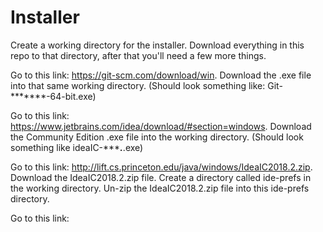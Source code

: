 # Installer
Create a working directory for the installer. Download everything in this repo to that directory, after that you'll need a few more things. 

Go to this link: https://git-scm.com/download/win. Download the .exe file into that same working directory. (Should look something like: Git-*******-64-bit.exe)

Go to this link: https://www.jetbrains.com/idea/download/#section=windows. Download the Community Edition .exe file into the working directory. (Should look something like ideaIC-******.***.exe)

Go to this link: http://lift.cs.princeton.edu/java/windows/IdeaIC2018.2.zip. Download the IdeaIC2018.2.zip file. Create a directory called ide-prefs in the working directory. Un-zip the IdeaIC2018.2.zip file into this ide-prefs directory.

Go to this link: 
